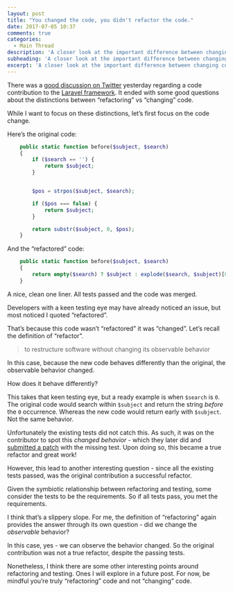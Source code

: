 ```yaml
---
layout: post
title: "You changed the code, you didn't refactor the code."
date: 2017-07-05 10:37
comments: true
categories:
  - Main Thread
description: 'A closer look at the important difference between changing code and refactoring code.'
subheading: 'A closer look at the important difference between changing code and refactoring code.'
excerpt: 'A closer look at the important difference between changing code and refactoring code.'
---
```

There was a [good discussion on Twitter](https://twitter.com/JacobBennett/status/884776645743267845) yesterday regarding a code contribution to the [Laravel framework](https://github.com/laravel/framework). It ended with some good questions about the distinctions between “refactoring” vs “changing” code.

While I want to focus on these distinctions, let’s first focus on the code change.

Here’s the original code:


```php
    public static function before($subject, $search)
    {
        if ($search == '') {
            return $subject;
        }


        $pos = strpos($subject, $search);

        if ($pos === false) {
            return $subject;
        }

        return substr($subject, 0, $pos);
    }
```

And the “refactored” code:


```php
    public static function before($subject, $search)
    {
        return empty($search) ? $subject : explode($search, $subject)[0];
    }
```


A nice, clean one liner. All tests passed and the code was merged.

Developers with a keen testing eye may have already noticed an issue, but most noticed I quoted “refactored”.

That’s because this code wasn’t “refactored” it was “changed”. Let’s recall the definition of “refactor”.

> to restructure software without changing its observable behavior

In this case, because the new code behaves differently than the original, the observable behavior changed.

How does it behave differently?

This takes that keen testing eye, but a ready example is when `$search` is `0`. The original code would search within `$subject` and return the string _before_ the `0` occurrence. Whereas the new code would return early with `$subject`. Not the same behavior.

Unfortunately the existing tests did not catch this. As such, it was on the contributor to spot this _changed behavior_ - which they later did and [submitted a patch](https://github.com/laravel/framework/pull/19995) with the missing test. Upon doing so, this became a true refactor and great work!

However, this lead to another interesting question - since all the existing tests passed, was the original contribution a successful refactor.

Given the symbiotic relationship between refactoring and testing, some consider the tests to be the requirements. So if all tests pass, you met the requirements.

I think that’s a slippery slope. For me, the definition of “refactoring” again provides the answer through its own question - did we change the _observable_ behavior?

In this case, yes - we can observe the behavior changed. So the original contribution was not a true refactor, despite the passing tests.

Nonetheless, I think there are some other interesting points around refactoring and testing. Ones I will explore in a future post. For now, be mindful you’re truly “refactoring” code and not “changing” code.
